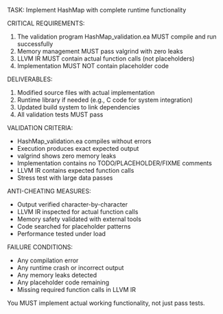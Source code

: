 TASK: Implement HashMap with complete runtime functionality

CRITICAL REQUIREMENTS:

1. The validation program HashMap_validation.ea MUST compile and run successfully
2. Memory management MUST pass valgrind with zero leaks
3. LLVM IR MUST contain actual function calls (not placeholders)
4. Implementation MUST NOT contain placeholder code

DELIVERABLES:

1. Modified source files with actual implementation
2. Runtime library if needed (e.g., C code for system integration)
3. Updated build system to link dependencies
4. All validation tests MUST pass

VALIDATION CRITERIA:

- HashMap_validation.ea compiles without errors
- Execution produces exact expected output
- valgrind shows zero memory leaks
- Implementation contains no TODO/PLACEHOLDER/FIXME comments
- LLVM IR contains expected function calls
- Stress test with large data passes

ANTI-CHEATING MEASURES:

- Output verified character-by-character
- LLVM IR inspected for actual function calls
- Memory safety validated with external tools
- Code searched for placeholder patterns
- Performance tested under load

FAILURE CONDITIONS:

- Any compilation error
- Any runtime crash or incorrect output
- Any memory leaks detected
- Any placeholder code remaining
- Missing required function calls in LLVM IR

You MUST implement actual working functionality, not just pass tests.
